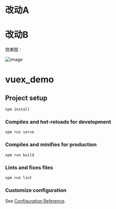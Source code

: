 # 改动A
# 改动B
效果图：

![image](https://github.com/WangXiaoGitHub/vuex_demo/blob/master/images/Snipaste_2022-05-27_17-06-59.png)

# vuex_demo

## Project setup
```
npm install
```

### Compiles and hot-reloads for development
```
npm run serve
```

### Compiles and minifies for production
```
npm run build
```

### Lints and fixes files
```
npm run lint
```

### Customize configuration
See [Configuration Reference](https://cli.vuejs.org/config/).

